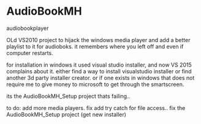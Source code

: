 # AudioBookMH
audiobookplayer

OLd VS2010 project to hijack the windows media player and add a better playlist to it for audioboks.
it remembers where you left off and even if computer restarts. 

for installation in windows it used visual studio installer, and now VS 2015 complains about it.
either find a way to install visualstudio installer or find another 3d party installer creator.
or if one exists in windows that does not require me to give money to microsoft to get through the smartscreen.

its the AudioBookMH_Setup project thats failing..

to do:
add more media players. 
fix add try catch for file access.. 
fix the AudioBookMH_Setup project (get new installer)
